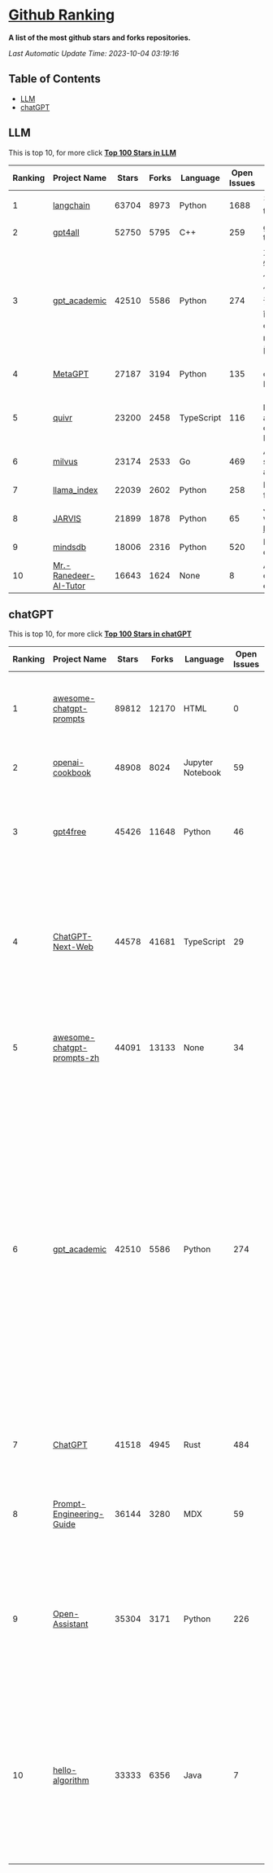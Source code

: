 [Github Ranking](./README.md)
==========

**A list of the most github stars and forks repositories.**

*Last Automatic Update Time: 2023-10-04 03:19:16*

## Table of Contents
 * [LLM](#LLM)
 * [chatGPT](#chatGPT)

## LLM

This is top 10, for more click **[Top 100 Stars in LLM](Top100/LLM.md)**

| Ranking | Project Name | Stars | Forks | Language | Open Issues | Description | Last Commit |
| ------- | ------------ | ----- | ----- | -------- | ----------- | ----------- | ----------- |
| 1 | [langchain](https://github.com/langchain-ai/langchain) | 63704 | 8973 | Python | 1688 | ⚡ Building applications with LLMs through composability ⚡ | 2023-10-04T03:18:16Z |
| 2 | [gpt4all](https://github.com/nomic-ai/gpt4all) | 52750 | 5795 | C++ | 259 | gpt4all: open-source LLM chatbots that you can run anywhere | 2023-10-03T17:20:53Z |
| 3 | [gpt_academic](https://github.com/binary-husky/gpt_academic) | 42510 | 5586 | Python | 274 | 为ChatGPT/GLM提供实用化交互界面，特别优化论文阅读/润色/写作体验，模块化设计，支持自定义快捷按钮&函数插件，支持Python和C++等项目剖析&自译解功能，PDF/LaTex论文翻译&总结功能，支持并行问询多种LLM模型，支持chatglm2等本地模型。兼容文心一言, moss, llama2, rwkv, claude2, 通义千问, 书生, 讯飞星火等。 | 2023-10-03T15:06:18Z |
| 4 | [MetaGPT](https://github.com/geekan/MetaGPT) | 27187 | 3194 | Python | 135 | 🌟 The Multi-Agent Framework: Given one line Requirement, return PRD, Design, Tasks, Repo | 2023-10-04T01:01:09Z |
| 5 | [quivr](https://github.com/StanGirard/quivr) | 23200 | 2458 | TypeScript | 116 | 🧠 Your Second Brain supercharged by Generative AI 🧠 Dump all your files and chat with your personal assistant on your files & more using GPT 3.5/4, Private, Anthropic, VertexAI, LLMs... | 2023-10-03T17:32:54Z |
| 6 | [milvus](https://github.com/milvus-io/milvus) | 23174 | 2533 | Go | 469 | A cloud-native vector database, storage for next generation AI applications | 2023-10-03T04:01:40Z |
| 7 | [llama_index](https://github.com/run-llama/llama_index) | 22039 | 2602 | Python | 258 | LlamaIndex (GPT Index) is a data framework for your LLM applications | 2023-10-04T01:11:41Z |
| 8 | [JARVIS](https://github.com/microsoft/JARVIS) | 21899 | 1878 | Python | 65 | JARVIS, a system to connect LLMs with ML community. Paper: https://arxiv.org/pdf/2303.17580.pdf | 2023-09-10T05:50:43Z |
| 9 | [mindsdb](https://github.com/mindsdb/mindsdb) | 18006 | 2316 | Python | 520 | MindsDB connects AI models to databases. | 2023-10-04T01:15:02Z |
| 10 | [Mr.-Ranedeer-AI-Tutor](https://github.com/JushBJJ/Mr.-Ranedeer-AI-Tutor) | 16643 | 1624 | None | 8 | A GPT-4 AI Tutor Prompt for customizable personalized learning experiences. | 2023-08-31T05:52:22Z |


## chatGPT

This is top 10, for more click **[Top 100 Stars in chatGPT](Top100/chatGPT.md)**

| Ranking | Project Name | Stars | Forks | Language | Open Issues | Description | Last Commit |
| ------- | ------------ | ----- | ----- | -------- | ----------- | ----------- | ----------- |
| 1 | [awesome-chatgpt-prompts](https://github.com/f/awesome-chatgpt-prompts) | 89812 | 12170 | HTML | 0 | This repo includes ChatGPT prompt curation to use ChatGPT better. | 2023-10-02T06:28:30Z |
| 2 | [openai-cookbook](https://github.com/openai/openai-cookbook) | 48908 | 8024 | Jupyter Notebook | 59 | Examples and guides for using the OpenAI API | 2023-10-04T01:08:40Z |
| 3 | [gpt4free](https://github.com/xtekky/gpt4free) | 45426 | 11648 | Python | 46 | The official gpt4free repository \| various collection of powerful language models | 2023-10-04T01:15:44Z |
| 4 | [ChatGPT-Next-Web](https://github.com/Yidadaa/ChatGPT-Next-Web) | 44578 | 41681 | TypeScript | 29 | A well-designed cross-platform ChatGPT UI (Web / PWA / Linux / Win / MacOS). 一键拥有你自己的跨平台 ChatGPT 应用。 | 2023-10-03T19:11:33Z |
| 5 | [awesome-chatgpt-prompts-zh](https://github.com/PlexPt/awesome-chatgpt-prompts-zh) | 44091 | 13133 | None | 34 | ChatGPT 中文调教指南。各种场景使用指南。学习怎么让它听你的话。 | 2023-08-08T04:36:57Z |
| 6 | [gpt_academic](https://github.com/binary-husky/gpt_academic) | 42510 | 5586 | Python | 274 | 为ChatGPT/GLM提供实用化交互界面，特别优化论文阅读/润色/写作体验，模块化设计，支持自定义快捷按钮&函数插件，支持Python和C++等项目剖析&自译解功能，PDF/LaTex论文翻译&总结功能，支持并行问询多种LLM模型，支持chatglm2等本地模型。兼容文心一言, moss, llama2, rwkv, claude2, 通义千问, 书生, 讯飞星火等。 | 2023-10-03T15:06:18Z |
| 7 | [ChatGPT](https://github.com/lencx/ChatGPT) | 41518 | 4945 | Rust | 484 | 🔮 ChatGPT Desktop Application (Mac, Windows and Linux) | 2023-09-22T05:42:31Z |
| 8 | [Prompt-Engineering-Guide](https://github.com/dair-ai/Prompt-Engineering-Guide) | 36144 | 3280 | MDX | 59 | 🐙 Guides, papers, lecture, notebooks and resources for prompt engineering | 2023-10-03T20:18:12Z |
| 9 | [Open-Assistant](https://github.com/LAION-AI/Open-Assistant) | 35304 | 3171 | Python | 226 | OpenAssistant is a chat-based assistant that understands tasks, can interact with third-party systems, and retrieve information dynamically to do so. | 2023-10-02T19:19:04Z |
| 10 | [hello-algorithm](https://github.com/geekxh/hello-algorithm) | 33333 | 6356 | Java | 7 | 🌍 针对小白的算法训练 \| 包括四部分：①.大厂面经 ②.力扣图解  ③.千本开源电子书 ④.百张技术思维导图（项目花了上百小时，希望可以点 star 支持，🌹感谢~）推荐免费ChatGPT使用网站 | 2023-06-13T04:13:17Z |

